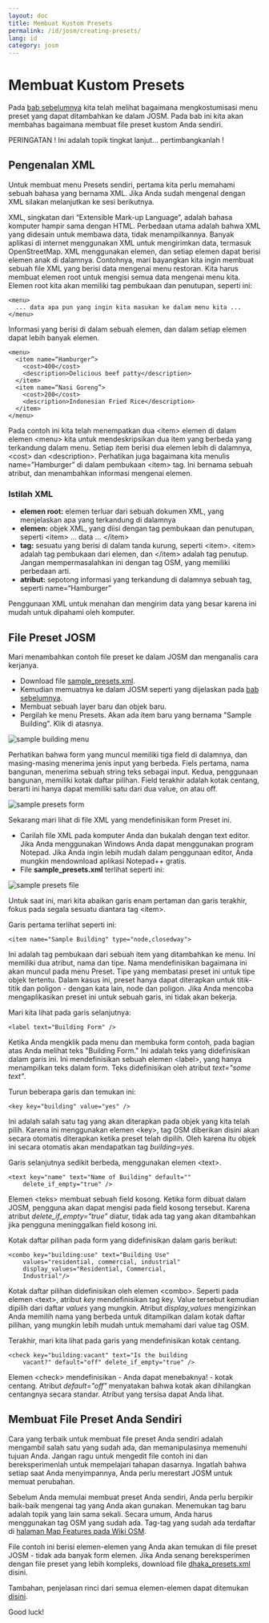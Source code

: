 ```yaml
---
layout: doc
title: Membuat Kustom Presets
permalink: /id/josm/creating-presets/
lang: id
category: josm
---
```


Membuat Kustom Presets
=======================
Pada [bab sebelumnya](/bi/editing/josm-presets) kita telah melihat bagaimana mengkostumisasi menu preset 
yang dapat ditambahkan ke dalam JOSM. Pada bab ini kita akan membahas bagaimana membuat file preset kustom 
Anda sendiri.

PERINGATAN ! Ini adalah topik tingkat lanjut... pertimbangkanlah !

Pengenalan XML
---------------
Untuk membuat menu Presets sendiri, pertama kita perlu memahami sebuah bahasa yang bernama XML. Jika Anda sudah mengenal dengan XML silakan melanjutkan ke sesi berikutnya. 

XML, singkatan dari “Extensible Mark-up Language”, adalah bahasa komputer hampir sama dengan HTML. Perbedaan utama adalah bahwa XML yang didesain untuk membawa data, tidak menampilkannya. Banyak aplikasi di internet menggunakan XML untuk mengirimkan data, termasuk OpenStreetMap. XML menggunakan elemen, dan setiap elemen dapat berisi elemen anak di dalamnya. Contohnya, mari bayangkan kita ingin membuat sebuah file XML yang berisi data mengenai menu restoran. Kita harus membuat elemen root untuk mengisi semua data mengenai menu kita. Elemen root kita akan memiliki tag pembukaan dan penutupan, seperti ini:

	<menu>
      ... data apa pun yang ingin kita masukan ke dalam menu kita ...
	</menu>

Informasi yang berisi di dalam sebuah elemen, dan dalam setiap elemen dapat lebih banyak elemen.

  	<menu>
	  <item name=“Hamburger”>
		<cost>400</cost>
		<description>Delicious beef patty</description>
	  </item>
	  <item name=“Nasi Goreng”>
		<cost>200</cost>
		<description>Indonesian Fried Rice</description>
	  </item>
  	</menu>

Pada contoh ini kita telah menempatkan dua &lt;item&gt; elemen di dalam elemen &lt;menu&gt; kita untuk mendeskripsikan dua item yang berbeda yang terkandung dalam menu. Setiap item
berisi dua elemen lebih di dalamnya, &lt;cost&gt; dan &lt;description&gt;. Perhatikan juga bagaimana kita menulis name=”Hamburger” di dalam pembukaan &lt;item&gt; tag. Ini bernama sebuah atribut, dan menambahkan informasi mengenai elemen.

### Istilah XML
*	**elemen root:** elemen terluar dari sebuah dokumen XML, yang menjelaskan apa yang terkandung di dalamnya
*	**elemen:** objek XML, yang diisi dengan tag pembukaan dan penutupan, seperti &lt;item&gt; ... data ... &lt;/item&gt;
*	**tag:** sesuatu yang berisi di dalam tanda kurung, seperti &lt;item&gt;.  &lt;item&gt; adalah tag pembukaan
	dari elemen, dan &lt;/item&gt; adalah tag penutup. Jangan mempermasalahkan ini dengan tag OSM, yang memiliki
	perbedaan arti.
*	**atribut:** sepotong informasi yang terkandung di dalamnya sebuah tag, seperti name=“Hamburger”

Penggunaan XML untuk menahan dan mengirim data yang besar karena ini mudah untuk dipahami oleh komputer.

File Preset JOSM
-----------------
Mari menambahkan contoh file preset ke dalam JOSM dan menganalis cara kerjanya.

*	Download file [sample_presets.xml](/files/sample_presets.xml).
*	Kemudian memuatnya ke dalam JOSM seperti yang dijelaskan pada [bab sebelumnya](/bi/editing/josm-presets).
*	Membuat sebuah layer baru dan objek baru.
*	Pergilah ke menu Presets. Akan ada item baru yang bernama "Sample Building". Klik di atasnya.

![sample building menu][]

Perhatikan bahwa form yang muncul memiliki tiga field di dalamnya, dan masing-masing menerima jenis input yang berbeda. Fiels pertama, nama bangunan, menerima sebuah string teks sebagai input. Kedua, penggunaan bangunan, memiliki kotak daftar pilihan. Field terakhir adalah kotak centang, berarti ini hanya dapat memiliki satu dari dua value, on atau off.


![sample presets form][]

Sekarang mari lihat di file XML yang mendefinisikan form Preset ini. 

*	Carilah file XML pada komputer Anda dan bukalah dengan text editor. Jika Anda menggunakan Windows Anda dapat menggunakan program Notepad. Jika Anda ingin lebih mudah dalam
	penggunaan editor, Anda mungkin mendownload aplikasi Notepad++ gratis.
*	File **sample_presets.xml**  terlihat seperti ini:

![sample presets file][]

Untuk saat ini, mari kita abaikan garis enam pertaman dan garis terakhir, fokus pada segala sesuatu diantara tag &lt;item&gt;.

Garis pertama terlihat seperti ini: 

	<item name="Sample Building" type="node,closedway">

Ini adalah tag pembukaan dari sebuah item yang ditambahkan ke menu. Ini memiliki dua atribut, nama dan tipe. Nama mendefinisikan bagaimana ini akan muncul pada menu Preset. Tipe yang
membatasi preset ini untuk tipe objek tertentu. Dalam kasus ini, preset hanya dapat diterapkan untuk titik-titik dan poligon - dengan kata lain, node dan poligon. Jika Anda mencoba
mengaplikasikan preset ini untuk sebuah garis, ini tidak akan bekerja.

Mari kita lihat pada garis selanjutnya:

	<label text="Building Form" />

Ketika Anda mengklik pada menu dan membuka form contoh, pada bagian atas Anda melihat teks "Building Form." Ini adalah teks yang didefinisikan dalam garis ini. Ini mendefinisikan
sebuah elemen &lt;label&gt;, yang hanya menampilkan teks dalam form. Teks didefinisikan oleh atribut *text="some text"*.

Turun beberapa garis dan temukan ini:

	<key key="building" value="yes" />

Ini adalah salah satu tag yang akan diterapkan pada objek yang kita telah pilih. Karena ini menggunakan elemen &lt;key&gt;, tag OSM diberikan disini akan secara otomatis diterapkan
ketika preset telah dipilih. Oleh karena itu objek ini secara otomatis akan mendapatkan tag *building=yes*.

Garis selanjutnya sedikit berbeda, menggunakan elemen &lt;text&gt;.

	<text key="name" text="Name of Building" default=""
		delete_if_empty="true" />

Elemen &lt;teks&gt; membuat sebuah field kosong. Ketika form dibuat dalam JOSM, pengguna akan dapat mengisi pada field kosong tersebut. Karena atribut *delete_if_empty="true"* diatur, tidak ada tag yang akan ditambahkan jika pengguna meninggalkan field kosong ini.

Kotak daftar pilihan pada form yang didefinisikan dalam garis berikut:

	<combo key="building:use" text="Building Use"
		values="residential, commercial, industrial"
		display_values="Residential, Commercial,
		Industrial"/>

Kotak daftar pilihan didefinisikan oleh elemen &lt;combo&gt;. Seperti pada elemen &lt;text&gt;, atribut *key* mendefinisikan tag key. Value tersebut kemudian dipilih dari daftar *values* yang mungkin. Atribut *display_values* mengizinkan Anda memilih nama yang berbeda untuk ditampilkan dalam kotak daftar pilihan, yang mungkin lebih mudah untuk memahami
dari value tag OSM.

Terakhir, mari kita lihat pada garis yang mendefinisikan kotak centang.

	<check key="building:vacant" text="Is the building
		vacant?" default="off" delete_if_empty="true" />

Elemen &lt;check&gt; mendefinisikan - Anda dapat menebaknya! - kotak centang. Atribut *default="off"* menyatakan bahwa kotak akan dihilangkan centangnya secara standar. Atribut yang
tersisa dapat Anda lihat.

Membuat File Preset Anda Sendiri
---------------------------------
Cara yang terbaik untuk membuat file preset Anda sendiri adalah mengambil salah satu yang sudah ada, dan memanipulasinya memenuhi tujuan Anda. Jangan ragu untuk mengedit file contoh ini dan bereksperimenlah untuk mempelajari tahapan dasarnya. Ingatlah bahwa setiap saat Anda menyimpannya, Anda perlu merestart JOSM untuk memuat perubahan.

Sebelum Anda memulai membuat preset Anda sendiri, Anda perlu berpikir baik-baik mengenai tag yang Anda akan gunakan. Menemukan tag baru adalah topik yang lain sama sekali. Secara
umum, Anda harus menggunakan tag OSM yang sudah ada. Tag-tag yang sudah ada terdaftar di [halaman Map Features pada Wiki OSM](http://wiki.openstreetmap.org/wiki/Map_Features).

File contoh ini berisi elemen-elemen yang Anda akan temukan di file preset JOSM - tidak ada banyak form elemen. Jika Anda senang bereksperimen dengan file preset yang lebih kompleks,
download file [dhaka_presets.xml](/files/dhaka_presets.xml) disini.

Tambahan, penjelasan rinci dari semua elemen-elemen dapat ditemukan [disini](http://josm.openstreetmap.de/wiki/TaggingPresets).

Good luck!


[sample building menu]: /images/en/editing/creating-custom-presets/sample-building-menu.png
[sample presets form]: /images/en/editing/creating-custom-presets/sample-presets-form.png
[sample presets file]: /images/en/editing/creating-custom-presets/sample-presets-file.png
